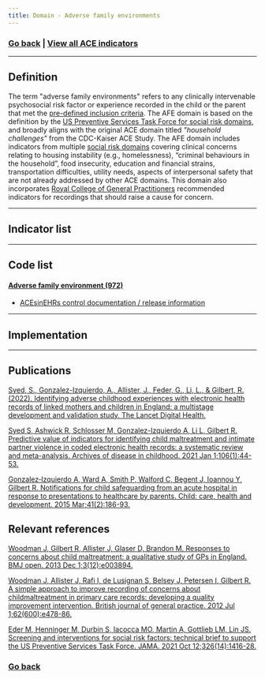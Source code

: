 ```yaml
---
title: Domain - Adverse family environments
---
```

### [Go back](https://shabeer-syed.github.io/ACEs/domains) | [View all ACE indicators](https://shabeer-syed.github.io/ACEs/indicatorsfinal) 

--------------------------------
## Definition
The term "adverse family environments" refers to any clinically intervenable psychosocial risk factor or experience recorded in the child or the parent that met the [pre-defined inclusion criteria](https://acesinehrs.com/definitions). The AFE domain is based on the definition by the [US Preventive Services Task Force for social risk domains](https://jamanetwork.com/journals/jama/fullarticle/2783975), and broadly aligns with the original ACE domain titled *"household challenges"* from the CDC-Kaiser ACE Study. The AFE domain includes indicators from multiple [social risk domains](https://cdn.jamanetwork.com/ama/content_public/journal/jama/938785/jus210019f3_1633975995.29794.png?Expires=1660916428&Signature=VNgy5R3mKpHhh4XvhQJ-StCiSk5UlP3JpFe2Z2ntdQMljvE2pm4q-S2rYjGwpfGfIv49UjTUt7Dy~05Hm23kIqj7DD8qJMkTQhZYTG06H09Y3u65ZoSlwPWU1FwnMuW0e4zJ4WtPSxbpfty3nRAyp4oB8RwIfH-UqhOrx3KRlz3DNnYb64Gnlq1D3m8Qp-RGHUBunYb9DBe4BaLlCHc6~~5muOqKB97VikpeeW0PBJMvGL0xcY-v7xT1UPnkdZ~EUrL5r0uory5uEJiRsbKoN0BCG1MlfylOldSdwqYx-yALfrDRu26sCxQERf1-8VHuQfLGMPLSFHlt3WORIWVTwA__&Key-Pair-Id=APKAIE5G5CRDK6RD3PGA) covering clinical concerns relating to housing instability (e.g., homelessness), “criminal behaviours in the household”, food insecurity, education and financial strains, transportation difficulties, utility needs, aspects of interpersonal safety that are not already addressed by other ACE domains. This domain also incorporates [Royal College of General Practitioners](https://bjgp.org/content/bjgp/62/600/e478.full.pdf) recommended indicators for recordings that should raise a cause for concern. 

--------------------------------
## Indicator list
 
<div class="flourish-embed flourish-table" data-src="visualisation/9802253"><script src="https://public.flourish.studio/resources/embed.js"></script></div>

--------------------------------
## Code list

#### [Adverse family environment (972)](https://raw.githubusercontent.com/shabeer-syed/ACEs/code-lists/AFE_codelist.txt)

* [ACEsinEHRs control documentation / release information](https://github.com/shabeer-syed/ACEs/raw/main/ACEsinEHRs%20v1.2.pdf)

--------------------------------
## Implementation


--------------------------------
## Publications

[Syed, S., Gonzalez-Izquierdo, A., Allister, J., Feder, G., Li, L., & Gilbert, R. (2022). Identifying adverse childhood experiences with electronic health records of linked mothers and children in England: a multistage development and validation study. The Lancet Digital Health.](https://www.sciencedirect.com/science/article/pii/S2589750022000619) 

[Syed S, Ashwick R, Schlosser M, Gonzalez-Izquierdo A, Li L, Gilbert R. Predictive value of indicators for identifying child maltreatment and intimate partner violence in coded electronic health records: a systematic review and meta-analysis. Archives of disease in childhood. 2021 Jan 1;106(1):44-53.](https://adc.bmj.com/content/106/1/44.full)

[Gonzalez‐Izquierdo A, Ward A, Smith P, Walford C, Begent J, Ioannou Y, Gilbert R. Notifications for child safeguarding from an acute hospital in response to presentations to healthcare by parents. Child: care, health and development. 2015 Mar;41(2):186-93.](https://onlinelibrary.wiley.com/doi/full/10.1111/cch.12134)

## Relevant references 
[Woodman J, Gilbert R, Allister J, Glaser D, Brandon M. Responses to concerns about child maltreatment: a qualitative study of GPs in England. BMJ open. 2013 Dec 1;3(12):e003894.](https://bmjopen.bmj.com/content/bmjopen/3/12/e003894.full.pdf)

[Woodman J, Allister J, Rafi I, de Lusignan S, Belsey J, Petersen I, Gilbert R. A simple approach to improve recording of concerns about childmaltreatment in primary care records: developing a quality improvement intervention. British journal of general practice. 2012 Jul 1;62(600):e478-86.](https://bjgp.org/content/bjgp/62/600/e478.full.pdf)

[Eder M, Henninger M, Durbin S, Iacocca MO, Martin A, Gottlieb LM, Lin JS. Screening and interventions for social risk factors: technical brief to support the US Preventive Services Task Force. JAMA. 2021 Oct 12;326(14):1416-28.](https://jamanetwork.com/journals/jama/fullarticle/2783975)

### [Go back](https://shabeer-syed.github.io/ACEs/domains)

<script src="http://code.jquery.com/jquery-1.4.2.min.js"></script> <script> var x = document.getElementsByClassName("site-footer-credits"); setTimeout(() => { x[0].remove(); }, 10); </script>